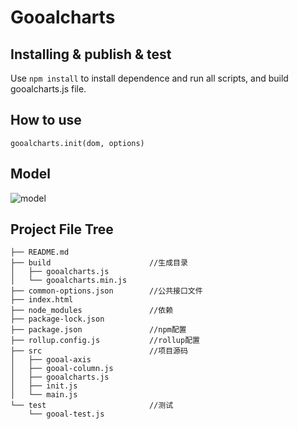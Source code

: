 # Gooalcharts

## Installing & publish & test

Use `npm install` to install dependence and run all scripts, and build gooalcharts.js file.

## How to use

``` 
gooalcharts.init(dom, options) 
```

## Model
![model](http://git.soyomics.com:9000/mars/gooal-charts/raw/master/demand&design/model.png)

## Project File Tree
```
├── README.md
├── build                      //生成目录
│   ├── gooalcharts.js     
│   └── gooalcharts.min.js
├── common-options.json        //公共接口文件
├── index.html
├── node_modules               //依赖
├── package-lock.json
├── package.json               //npm配置
├── rollup.config.js           //rollup配置
├── src                        //项目源码
│   ├── gooal-axis
│   ├── gooal-column.js
│   ├── gooalcharts.js
│   ├── init.js
│   └── main.js
└── test                       //测试
    └── gooal-test.js
```


